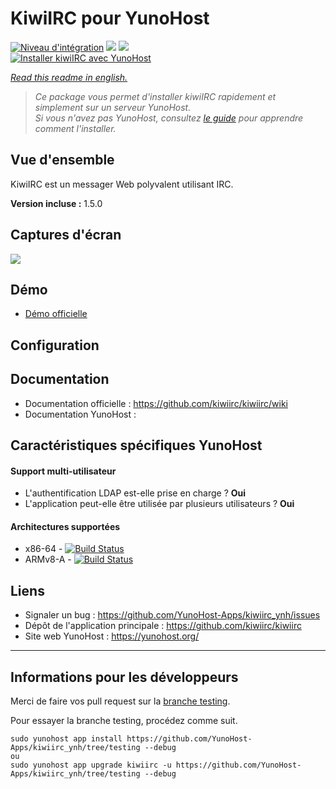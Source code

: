 # KiwiIRC pour YunoHost

[![Niveau d'intégration](https://dash.yunohost.org/integration/kiwiirc.svg)](https://dash.yunohost.org/appci/app/kiwiirc) ![](https://ci-apps.yunohost.org/ci/badges/kiwiirc.status.svg) ![](https://ci-apps.yunohost.org/ci/badges/kiwiirc.maintain.svg)  
[![Installer kiwiIRC avec YunoHost](https://install-app.yunohost.org/install-with-yunohost.png)](https://install-app.yunohost.org/?app=kiwiirc)

*[Read this readme in english.](./README.md)* 

> *Ce package vous permet d'installer kiwiIRC rapidement et simplement sur un serveur YunoHost.  
Si vous n'avez pas YunoHost, consultez [le guide](https://yunohost.org/#/install) pour apprendre comment l'installer.*

## Vue d'ensemble
KiwiIRC est un messager Web polyvalent utilisant IRC.

**Version incluse :** 1.5.0

## Captures d'écran

![](https://kiwiirc.com/img/screenshot.png)

## Démo

* [Démo officielle]()

## Configuration

## Documentation

 * Documentation officielle : https://github.com/kiwiirc/kiwiirc/wiki
 * Documentation YunoHost : 

## Caractéristiques spécifiques YunoHost

#### Support multi-utilisateur

* L'authentification LDAP est-elle prise en charge ? **Oui**
* L'application peut-elle être utilisée par plusieurs utilisateurs ? **Oui**

#### Architectures supportées

* x86-64 - [![Build Status](https://ci-apps.yunohost.org/ci/logs/kiwiirc%20%28Apps%29.svg)](https://ci-apps.yunohost.org/ci/apps/kiwiirc/)
* ARMv8-A - [![Build Status](https://ci-apps-arm.yunohost.org/ci/logs/kiwiirc%20%28Apps%29.svg)](https://ci-apps-arm.yunohost.org/ci/apps/kiwiirc/)

## Liens

 * Signaler un bug : https://github.com/YunoHost-Apps/kiwiirc_ynh/issues
 * Dépôt de l'application principale : https://github.com/kiwiirc/kiwiirc
 * Site web YunoHost : https://yunohost.org/

---

## Informations pour les développeurs

Merci de faire vos pull request sur la [branche testing](https://github.com/YunoHost-Apps/kiwiirc_ynh/tree/testing).

Pour essayer la branche testing, procédez comme suit.
```
sudo yunohost app install https://github.com/YunoHost-Apps/kiwiirc_ynh/tree/testing --debug
ou
sudo yunohost app upgrade kiwiirc -u https://github.com/YunoHost-Apps/kiwiirc_ynh/tree/testing --debug
```
